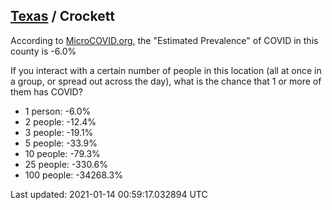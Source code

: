 
## [Texas](/united-states/texas) / Crockett

According to [MicroCOVID.org](http://microcovid.org),
the "Estimated Prevalence" of COVID in this county is -6.0%

If you interact with a certain number of people in this location
(all at once in a group, or spread out across the day), what is the chance that
1 or more of them has COVID?

- 1 person: -6.0%
- 2 people: -12.4%
- 3 people: -19.1%
- 5 people: -33.9%
- 10 people: -79.3%
- 25 people: -330.6%
- 100 people: -34268.3%

Last updated: 2021-01-14 00:59:17.032894 UTC
